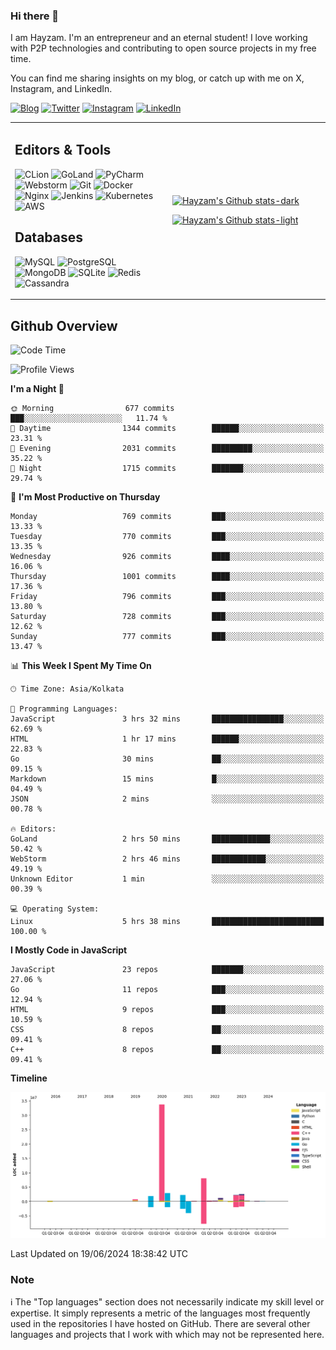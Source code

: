 ### Hi there 👋

I am Hayzam. I'm an entrepreneur and an eternal student! I love working with P2P technologies and contributing to open source projects in my free time.

You can find me sharing insights on my blog, or catch up with me on X, Instagram, and LinkedIn.

[![Blog](https://img.shields.io/badge/Blog-%2312100E.svg?&style=for-the-badge&logo=medium&logoColor=white)](https://hayzam.com)
[![Twitter](https://img.shields.io/badge/Twitter-%231DA1F2.svg?&style=for-the-badge&logo=X&logoColor=white)](https://twitter.com/hayzam_js)
[![Instagram](https://img.shields.io/badge/Instagram-%23E4405F.svg?&style=for-the-badge&logo=instagram&logoColor=white)](https://instagram.com/hayzam.ts)
[![LinkedIn](https://img.shields.io/badge/LinkedIn-%230077B5.svg?&style=for-the-badge&logo=linkedin&logoColor=white)](https://www.linkedin.com/in/hayzam-s-2b9b95139/)

<table width="100%">
<tr>
<td width="50%">

## Editors & Tools

![CLion](https://img.shields.io/badge/-CLion-000000?style=flat&logo=CLion)
![GoLand](https://img.shields.io/badge/-GoLand-000000?style=flat&logo=Goland)
![PyCharm](https://img.shields.io/badge/-PyCharm-000000?style=flat&logo=PyCharm)
![Webstorm](https://img.shields.io/badge/-WebStorm-000000?style=flat&logo=WebStorm)
![Git](https://img.shields.io/badge/-Git-000000?style=flat&logo=git)
![Docker](https://img.shields.io/badge/-Docker-000000?style=flat&logo=docker)
![Nginx](https://img.shields.io/badge/-Nginx-000000?style=flat&logo=nginx)
![Jenkins](https://img.shields.io/badge/-Jenkins-000000?style=flat&logo=jenkins)
![Kubernetes](https://img.shields.io/badge/-Kubernetes-000000?style=flat&logo=kubernetes)
![AWS](https://img.shields.io/badge/-AWS-000000?style=flat&logo=amazon-aws)

## Databases

![MySQL](https://img.shields.io/badge/-MySQL-000000?style=flat&logo=mysql)
![PostgreSQL](https://img.shields.io/badge/-PostgreSQL-000000?style=flat&logo=postgresql)
![MongoDB](https://img.shields.io/badge/-MongoDB-000000?style=flat&logo=mongodb)
![SQLite](https://img.shields.io/badge/-SQLite-000000?style=flat&logo=sqlite)
![Redis](https://img.shields.io/badge/-Redis-000000?style=flat&logo=redis)
![Cassandra](https://img.shields.io/badge/-Cassandra-000000?style=flat&logo=apache-cassandra)
</div>

<td width="50%">
 
[![Hayzam's Github stats-dark](https://github-readme-stats.vercel.app/api?username=hayzamjs&show_icons=true&theme=dark#gh-dark-mode-only)](https://github.com/anuraghazra/github-readme-stats#gh-dark-mode-only)
 
[![Hayzam's Github stats-light](https://github-readme-stats.vercel.app/api?username=hayzamjs&show_icons=true&theme=default#gh-light-mode-only)](https://github.com/anuraghazra/github-readme-stats#gh-light-mode-only)

</td>
</tr>
</table>
 
## Github Overview


<!--START_SECTION:waka-->
![Code Time](http://img.shields.io/badge/Code%20Time-772%20hrs%2032%20mins-blue)

![Profile Views](http://img.shields.io/badge/Profile%20Views-0-blue)

**I'm a Night 🦉** 

```text
🌞 Morning                677 commits         ███░░░░░░░░░░░░░░░░░░░░░░   11.74 % 
🌆 Daytime                1344 commits        ██████░░░░░░░░░░░░░░░░░░░   23.31 % 
🌃 Evening                2031 commits        █████████░░░░░░░░░░░░░░░░   35.22 % 
🌙 Night                  1715 commits        ███████░░░░░░░░░░░░░░░░░░   29.74 % 
```
📅 **I'm Most Productive on Thursday** 

```text
Monday                   769 commits         ███░░░░░░░░░░░░░░░░░░░░░░   13.33 % 
Tuesday                  770 commits         ███░░░░░░░░░░░░░░░░░░░░░░   13.35 % 
Wednesday                926 commits         ████░░░░░░░░░░░░░░░░░░░░░   16.06 % 
Thursday                 1001 commits        ████░░░░░░░░░░░░░░░░░░░░░   17.36 % 
Friday                   796 commits         ███░░░░░░░░░░░░░░░░░░░░░░   13.80 % 
Saturday                 728 commits         ███░░░░░░░░░░░░░░░░░░░░░░   12.62 % 
Sunday                   777 commits         ███░░░░░░░░░░░░░░░░░░░░░░   13.47 % 
```


📊 **This Week I Spent My Time On** 

```text
🕑︎ Time Zone: Asia/Kolkata

💬 Programming Languages: 
JavaScript               3 hrs 32 mins       ████████████████░░░░░░░░░   62.69 % 
HTML                     1 hr 17 mins        ██████░░░░░░░░░░░░░░░░░░░   22.83 % 
Go                       30 mins             ██░░░░░░░░░░░░░░░░░░░░░░░   09.15 % 
Markdown                 15 mins             █░░░░░░░░░░░░░░░░░░░░░░░░   04.49 % 
JSON                     2 mins              ░░░░░░░░░░░░░░░░░░░░░░░░░   00.78 % 

🔥 Editors: 
GoLand                   2 hrs 50 mins       █████████████░░░░░░░░░░░░   50.42 % 
WebStorm                 2 hrs 46 mins       ████████████░░░░░░░░░░░░░   49.19 % 
Unknown Editor           1 min               ░░░░░░░░░░░░░░░░░░░░░░░░░   00.39 % 

💻 Operating System: 
Linux                    5 hrs 38 mins       █████████████████████████   100.00 % 
```

**I Mostly Code in JavaScript** 

```text
JavaScript               23 repos            ███████░░░░░░░░░░░░░░░░░░   27.06 % 
Go                       11 repos            ███░░░░░░░░░░░░░░░░░░░░░░   12.94 % 
HTML                     9 repos             ███░░░░░░░░░░░░░░░░░░░░░░   10.59 % 
CSS                      8 repos             ██░░░░░░░░░░░░░░░░░░░░░░░   09.41 % 
C++                      8 repos             ██░░░░░░░░░░░░░░░░░░░░░░░   09.41 % 
```



**Timeline**

![Lines of Code chart](https://raw.githubusercontent.com/hayzamjs/hayzamjs/main/assets/bar_graph.png)


 Last Updated on 19/06/2024 18:38:42 UTC
<!--END_SECTION:waka-->


### Note 

:information_source: The "Top languages" section does not necessarily indicate my skill level or expertise. It simply represents a metric of the languages most frequently used in the repositories I have hosted on GitHub. There are several other languages and projects that I work with which may not be represented here. 

